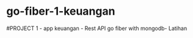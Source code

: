 # go-fiber-1-keuangan
#PROJECT 1 - app keuangan - Rest API go fiber with mongodb- Latihan


<!-- tutorial crud mongodb-->
<!-- https://dev.to/hackmamba/build-a-rest-api-with-golang-and-mongodb-fiber-version-4la0 -->